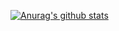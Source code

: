 [![Anurag's github stats](https://github-readme-stats.vercel.app/api?username=MaoMeiQiHW&count_private=true&show_icons=true&theme=tokyonight)](https://github.com/anuraghazra/github-readme-stats)
